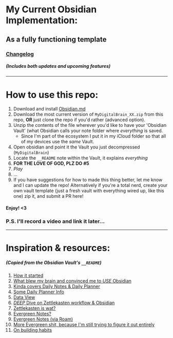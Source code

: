 # My Current Obsidian Implementation:
## As a fully functioning template
### [Changelog](https://github.com/lecrouch/ObsidianTemplate/blob/main/CHANGELOG.md)
##### (Includes both updates and upcoming features)

---

# How to use this repo:
1. Download and install [Obsidian.md](https://obsidian.md/)
2. Download the most current version of `MyDigitalBrain_XX.zip` from this repo, **OR** just clone the repo if you'd rather (advanced option).
3. Unzip the contents of the file wherever you'd like to have your 'Obsidian Vault' (what Obsidian calls your note folder where *everything* is saved.
    - Since I'm part of the ecosystem I put it in my iCloud folder so that all of my devices use the *same* Vault.
5. Open obsidian and point it the Vault you just decompressed (`MyDigitalBrain`)
6. Locate the `__README` note within the Vault, it explains *everything*
7. **FOR THE LOVE OF GOD, PLZ DO #5**
8. *Play*
9. ...
10. If you have suggestions for how to made this thing better, let me know and I can update the repo!  Alternatively if you're a total nerd, create your own vault template (just a fresh vault with everything wired up, like this one) zip it, and submit a PR here!

#### Enjoy! <3

### P.S.  I'll record a video and link it later...

---

# Inspiration & resources:
##### (Copied from the Obsidian Vault's `__README`)
1. [How it started](https://www.reddit.com/r/ObsidianMD/comments/sfq78s/unpopular_opinion_obsidian_is_an_excellent_task/)
2. [What blew my brain and convinced me to *USE* Obsidian](https://www.youtube.com/watch?v=zIh1S7ra3aI)
3. [Kinda covers Daily Notes & Daily Planner](https://www.youtube.com/watch?v=hxf3_dXIcqc)
4.  [Some Daily Planner Info](https://www.youtube.com/watch?v=4j4hG_0AoWs)
7. [Data View](https://www.youtube.com/watch?v=7kFEl7Ovsr8)
8. [*DEEP* Dive on Zettlekasten workflow & Obsidian](https://www.youtube.com/watch?v=wB89lJs5A3s)
9. [Zettlekasten is wat?](https://www.youtube.com/watch?v=rOSZOCoqOo80)
10. [Evergreen Notes?](https://notes.andymatuschak.org/Evergreen_notes)
11. [Evergreen Notes (via Roam)](https://maggieappleton.com/roam-garden)
12. [More Evergreen shit, because I'm still trying to figure it out entirely](https://www.youtube.com/watch?v=9_F5MC2pthk)
13. [On building habits](https://hubermanlab.com/the-science-of-making-and-breaking-habits/)
